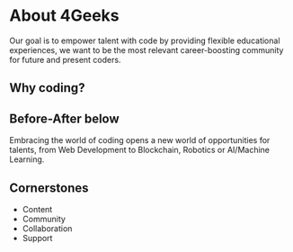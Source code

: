 # About 4Geeks

Our goal is to empower talent with code by providing flexible educational experiences, we want to be the most relevant career-boosting community for future and present coders.

## Why coding?

## Before-After below

<BeforeAfter
    before="https://raw.githubusercontent.com/4GeeksAcademy/website-v2/master/static/images/blog/graficas-05.jpg" 
    after="https://raw.githubusercontent.com/4GeeksAcademy/website-v2/master/static/images/blog/python_y_javascript.png"
/>

Embracing the world of coding opens a new world of opportunities for talents, from Web Development to Blockchain, Robotics or AI/Machine Learning.

## Cornerstones

- Content
- Community
- Collaboration
- Support
